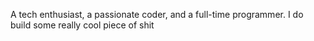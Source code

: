 A tech enthusiast, a passionate coder, and a full-time programmer. I do build some really cool piece of shit

<!---
vijaysanjay04/vijaysanjay04 is a ✨ special ✨ repository because its `README.md` (this file) appears on your GitHub profile.
You can click the Preview link to take a look at your changes.
--->
